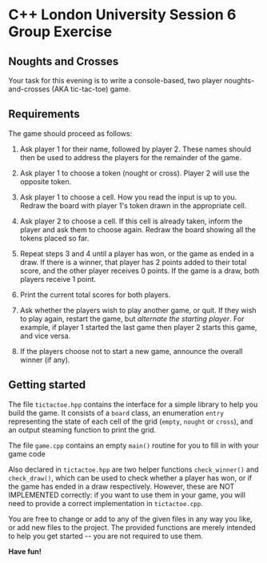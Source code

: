 
# C++ London University Session 6 Group Exercise #

## Noughts and Crosses ##

Your task for this evening is to write a console-based, two player 
noughts-and-crosses (AKA tic-tac-toe) game.

## Requirements ##

The game should proceed as follows:

 1. Ask player 1 for their name, followed by player 2. These names should then be 
    used to address the players for the remainder of the game.
 
 2. Ask player 1 to choose a token (nought or cross). Player 2 will use the
    opposite token.
   
 3. Ask player 1 to choose a cell. How you read the input
    is up to you. Redraw the board with player 1's token drawn in the
    appropriate cell.
    
 4. Ask player 2 to choose a cell. If this cell is already taken, inform
    the player and ask them to choose again. Redraw the board showing all
    the tokens placed so far.
    
 5. Repeat steps 3 and 4 until a player has won, or the game as
    ended in a draw. If there is a winner, that player has 2 points added
    to their total score, and the other player receives 0 points. If the game is a draw,
    both players receive 1 point.
    
 6. Print the current total scores for both players.
    
 7. Ask whether the players wish to play another game, or quit. If they
    wish to play again, restart the game, but *alternate the starting player*. For
    example, if player 1 started the last game then player 2 starts this game,
    and vice versa.
    
 8. If the players choose not to start a new game, announce the overall winner
    (if any).
    
## Getting started ##

The file `tictactoe.hpp` contains the interface for a simple library to help
you build the game. It consists of a `board` class, an enumeration `entry`
representing the state of each cell of the grid (`empty`, `nought` or `cross`),
and an output steaming function to print the grid.

The file `game.cpp` contains an empty `main()` routine for you to fill in with
your game code

Also declared in `tictactoe.hpp` are two helper functions `check_winner()` and
`check_draw()`, which can be used to check whether a player has won, or if the
game has ended in a draw respectively. However, these are NOT IMPLEMENTED
correctly: if you want to use them in your game, you will
need to provide a correct implementation in `tictactoe.cpp`.

You are free to change or add to any of the given files in any way you
like, or add new files to the project. The provided functions are merely intended
to help you get started -- you are  not required to use them.

**Have fun!**
